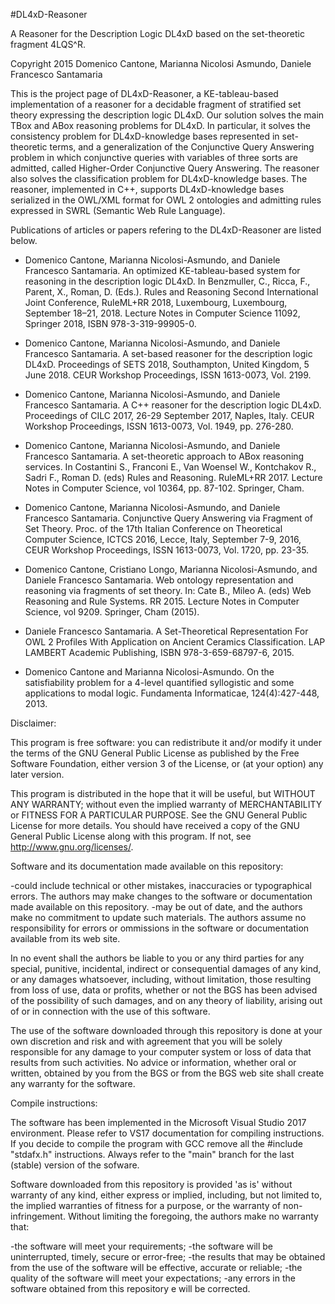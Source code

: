 #DL4xD-Reasoner

A Reasoner for the Description Logic DL4xD based on the set-theoretic fragment 4LQS^R.

Copyright 2015 Domenico Cantone, Marianna Nicolosi Asmundo, Daniele Francesco Santamaria

This is the project page of DL4xD-Reasoner, a KE-tableau-based implementation of a reasoner for a decidable fragment of stratified set theory expressing the description logic DL4xD. Our solution solves the main TBox and ABox reasoning problems for DL4xD. In particular, it solves the consistency problem for DL4xD-knowledge bases represented in set-theoretic terms, and a generalization of the Conjunctive
Query Answering problem in which conjunctive queries with variables of three sorts are admitted, called Higher-Order Conjunctive Query Answering. The reasoner also solves the classification problem for DL4xD-knowledge bases. The reasoner, implemented in C++, supports DL4xD-knowledge bases serialized in the OWL/XML format for OWL 2 ontologies and admitting rules expressed in SWRL (Semantic Web Rule Language).

Publications of articles or papers refering to the DL4xD-Reasoner are listed below.

- Domenico Cantone, Marianna Nicolosi-Asmundo, and Daniele Francesco Santamaria. An optimized KE-tableau-based system for reasoning in the description logic DL4xD. In Benzmuller, C., Ricca, F., Parent, X., Roman, D. (Eds.). Rules and Reasoning Second International Joint Conference, RuleML+RR 2018, Luxembourg, Luxembourg, September 18–21, 2018. Lecture Notes in Computer Science 11092, Springer 2018, ISBN 978-3-319-99905-0.

- Domenico Cantone, Marianna Nicolosi-Asmundo, and Daniele Francesco Santamaria. A set-based reasoner for the description logic DL4xD. Proceedings of SETS 2018, Southampton, United Kingdom, 5 June 2018. CEUR Workshop Proceedings, ISSN 1613-0073, Vol. 2199.

- Domenico Cantone, Marianna Nicolosi-Asmundo, and Daniele Francesco Santamaria. A C++ reasoner for the description logic DL4xD. Proceedings of CILC 2017, 26-29 September 2017, Naples, Italy. CEUR Workshop Proceedings, ISSN 1613-0073, Vol. 1949, pp. 276-280.

- Domenico Cantone, Marianna Nicolosi-Asmundo, and Daniele Francesco Santamaria. A set-theoretic approach to ABox reasoning services. In Costantini S., Franconi E., Van Woensel W., Kontchakov R., Sadri F., Roman D. (eds) Rules and Reasoning. RuleML+RR 2017. Lecture Notes in Computer Science, vol 10364, pp. 87-102. Springer, Cham.

- Domenico Cantone, Marianna Nicolosi-Asmundo, and Daniele Francesco Santamaria. Conjunctive Query Answering via Fragment of Set Theory. Proc. of the 17th Italian Conference on Theoretical Computer Science, ICTCS 2016, Lecce, Italy, September 7-9, 2016, CEUR Workshop Proceedings, ISSN 1613-0073, Vol. 1720, pp. 23-35.

- Domenico Cantone, Cristiano Longo, Marianna Nicolosi-Asmundo, and Daniele Francesco Santamaria. Web ontology representation and reasoning via fragments of set theory. In: Cate B., Mileo A. (eds) Web Reasoning and Rule Systems. RR 2015. Lecture Notes in Computer Science, vol 9209. Springer, Cham (2015).

- Daniele Francesco Santamaria. A Set-Theoretical Representation For OWL 2 Profiles With Application on Ancient Ceramics Classification. LAP LAMBERT Academic Publishing, ISBN 978-3-659-68797-6, 2015.

- Domenico Cantone and Marianna Nicolosi-Asmundo. On the satisfiability problem for a 4-level quantified syllogistic and some applications to modal logic. Fundamenta Informaticae, 124(4):427-448, 2013.



Disclaimer:

This program is free software: you can redistribute it and/or modify it under the terms of the GNU General Public License as published by the Free Software Foundation, either version 3 of the License, or (at your option) any later version.

This program is distributed in the hope that it will be useful, but WITHOUT ANY WARRANTY; without even the implied warranty of MERCHANTABILITY or FITNESS FOR A PARTICULAR PURPOSE. See the GNU General Public License for more details. You should have received a copy of the GNU General Public License along with this program. If not, see http://www.gnu.org/licenses/.


Software and its documentation made available on this repository:

-could include technical or other mistakes, inaccuracies or typographical errors. The authors may make changes to the software or documentation made available on this repository. -may be out of date, and the authors make no commitment to update such materials. The authors assume no responsibility for errors or ommissions in the software or documentation available from its web site.

In no event shall the authors be liable to you or any third parties for any special, punitive, incidental, indirect or consequential damages of any kind, or any damages whatsoever, including, without limitation, those resulting from loss of use, data or profits, whether or not the BGS has been advised of the possibility of such damages, and on any theory of liability, arising out of or in connection with the use of this software.

The use of the software downloaded through this repository is done at your own discretion and risk and with agreement that you will be solely responsible for any damage to your computer system or loss of data that results from such activities. No advice or information, whether oral or written, obtained by you from the BGS or from the BGS web site shall create any warranty for the software.

Compile instructions:

The software has been implemented in the Microsoft Visual Studio 2017 environment. Please refer to VS17 documentation for compiling instructions. If you decide to compile the program with GCC remove all the #include "stdafx.h" instructions. Always refer to the "main" branch for the last (stable) version of the sofware.

Software downloaded from this repository is provided 'as is' without warranty of any kind, either express or implied, including, but not limited to, the implied warranties of fitness for a purpose, or the warranty of non-infringement. Without limiting the foregoing, the authors make no warranty that:

-the software will meet your requirements; -the software will be uninterrupted, timely, secure or error-free; -the results that may be obtained from the use of the software will be effective, accurate or reliable; -the quality of the software will meet your expectations; -any errors in the software obtained from this repository e will be corrected.
